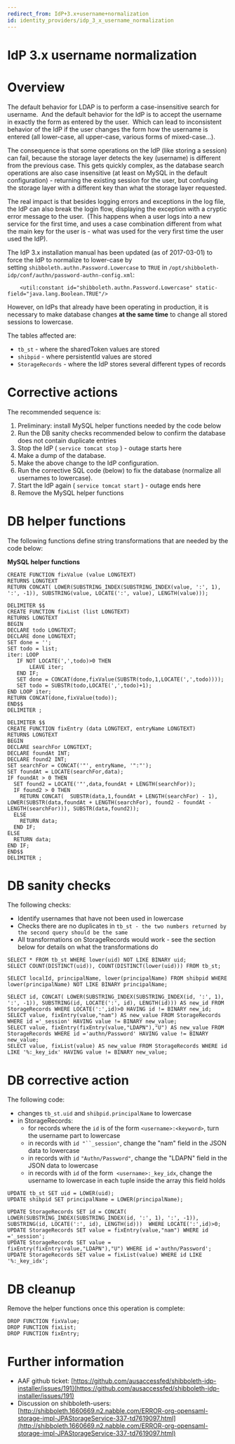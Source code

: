 ```yaml
---
redirect_from: IdP+3.x+username+normalization
id: identity_providers/idp_3_x_username_normalization
---
```

# IdP 3.x username normalization

# Overview

The default behavior for LDAP is to perform a case-insensitive search for username.  And the default behavior for the IdP is to accept the username in exactly the form as entered by the user.  Which can lead to inconsistent behavior of the IdP if the user changes the form how the username is entered (all lower-case, all upper-case, various forms of mixed-case...).

The consequence is that some operations on the IdP (like storing a session) can fail, because the storage layer detects the key (username) is different from the previous case. This gets quickly complex, as the database search operations are also case insensitive (at least on MySQL in the default configuration) - returning the existing session for the user, but confusing the storage layer with a different key than what the storage layer requested.

The real impact is that besides logging errors and exceptions in the log file, the IdP can also break the login flow, displaying the exception with a cryptic error message to the user.  (This happens when a user logs into a new service for the first time, and uses a case combination different from what the main key for the user is - what was used for the very first time the user used the IdP).

The IdP 3.x installation manual has been updated (as of 2017-03-01) to force the IdP to normalize to lower-case by setting `shibboleth.authn.Password.Lowercase` to `TRUE` in `/opt/shibboleth-idp/conf/authn/password-authn-config.xml`:

```
    <util:constant id="shibboleth.authn.Password.Lowercase" static-field="java.lang.Boolean.TRUE"/>
```

However, on IdPs that already have been operating in production, it is necessary to make database changes **at the same time** to change all stored sessions to lowercase.

The tables affected are:

*   `tb_st` - where the sharedToken values are stored
*   `shibpid` - where persistentId values are stored
*   `StorageRecords` - where the IdP stores several different types of records

# Corrective actions

The recommended sequence is:

1.  Preliminary: install MySQL helper functions needed by the code below
2.  Run the DB sanity checks recommended below to confirm the database does not contain duplicate entries
3.  Stop the IdP ( `service tomcat stop` ) - outage starts here
4.  Make a dump of the database.
5.  Make the above change to the IdP configuration.
6.  Run the corrective SQL code (below) to fix the database (normalize all usernames to lowercase).
7.  Start the IdP again ( `service tomcat start` ) - outage ends here
8.  Remove the MySQL helper functions

# DB helper functions

The following functions define string transformations that are needed by the code below:

**MySQL helper functions**

```
CREATE FUNCTION fixValue (value LONGTEXT)
RETURNS LONGTEXT
RETURN CONCAT( LOWER(SUBSTRING_INDEX(SUBSTRING_INDEX(value, ':', 1), ':', -1)), SUBSTRING(value, LOCATE(':', value), LENGTH(value)));

DELIMITER $$
CREATE FUNCTION fixList (list LONGTEXT)
RETURNS LONGTEXT
BEGIN
DECLARE todo LONGTEXT;
DECLARE done LONGTEXT;
SET done = '';
SET todo = list;
iter: LOOP
   IF NOT LOCATE(',',todo)>0 THEN
       LEAVE iter;
   END IF;
   SET done = CONCAT(done,fixValue(SUBSTR(todo,1,LOCATE(',',todo))));
   SET todo = SUBSTR(todo,LOCATE(',',todo)+1);
END LOOP iter;
RETURN CONCAT(done,fixValue(todo));
END$$
DELIMITER ;

DELIMITER $$
CREATE FUNCTION fixEntry (data LONGTEXT, entryName LONGTEXT)
RETURNS LONGTEXT
BEGIN
DECLARE searchFor LONGTEXT;
DECLARE foundAt INT;
DECLARE found2 INT;
SET searchFor = CONCAT('"', entryName, '":"');
SET foundAt = LOCATE(searchFor,data);
IF foundAt > 0 THEN
  SET found2 = LOCATE('"',data,foundAt + LENGTH(searchFor));
  IF found2 > 0 THEN
    RETURN CONCAT(  SUBSTR(data,1,foundAt + LENGTH(searchFor) - 1),  LOWER(SUBSTR(data,foundAt + LENGTH(searchFor), found2 - foundAt - LENGTH(searchFor))), SUBSTR(data,found2));
  ELSE
    RETURN data;
  END IF;
ELSE
  RETURN data;
END IF;
END$$
DELIMITER ;

```

# DB sanity checks

The following checks:

*   Identify usernames that have not been used in lowercase
*   Checks there are no duplicates in `tb_st - the two numbers returned by the second query should be the same  
    `
*   All transformations on StorageRecords would work - see the section below for details on what the transformations do

```
SELECT * FROM tb_st WHERE lower(uid) NOT LIKE BINARY uid;
SELECT COUNT(DISTINCT(uid)), COUNT(DISTINCT(lower(uid))) FROM tb_st;

SELECT localId, principalName, lower(principalName) FROM shibpid WHERE lower(principalName) NOT LIKE BINARY principalName;

SELECT id, CONCAT( LOWER(SUBSTRING_INDEX(SUBSTRING_INDEX(id, ':', 1), ':', -1)), SUBSTRING(id, LOCATE(':', id), LENGTH(id))) AS new_id FROM StorageRecords WHERE LOCATE(':',id)>0 HAVING id != BINARY new_id;
SELECT value, fixEntry(value,"nam") AS new_value FROM StorageRecords WHERE id ='_session' HAVING value != BINARY new_value;
SELECT value, fixEntry(fixEntry(value,"LDAPN"),"U") AS new_value FROM StorageRecords WHERE id ='authn/Password' HAVING value != BINARY new_value;
SELECT value, fixList(value) AS new_value FROM StorageRecords WHERE id LIKE '%:_key_idx' HAVING value != BINARY new_value;
```

# DB corrective action

The following code:

*   changes `tb_st.uid` and `shibpid.principalName` to lowercase
*   in StorageRecords:
    *   for records where the `id` is of the form `<username>:<keyword>`, turn the username part to lowercase
    *   in records with `id "``_session"`, change the "nam" field in the JSON data to lowercase
    *   in records with `id` `"Authn/Password"`, change the "LDAPN" field in the JSON data to lowercase
    *   in records with `id` of the form  `<username>:_key_idx`, change the username to lowercase in each tuple inside the array this field holds

```
UPDATE tb_st SET uid = LOWER(uid);
UPDATE shibpid SET principalName = LOWER(principalName);

UPDATE StorageRecords SET id = CONCAT( LOWER(SUBSTRING_INDEX(SUBSTRING_INDEX(id, ':', 1), ':', -1)), SUBSTRING(id, LOCATE(':', id), LENGTH(id)))  WHERE LOCATE(':',id)>0;
UPDATE StorageRecords SET value = fixEntry(value,"nam") WHERE id ='_session';
UPDATE StorageRecords SET value = fixEntry(fixEntry(value,"LDAPN"),"U") WHERE id ='authn/Password';
UPDATE StorageRecords SET value = fixList(value) WHERE id LIKE '%:_key_idx';
```

# DB cleanup

Remove the helper functions once this operation is complete:

```
DROP FUNCTION fixValue;
DROP FUNCTION fixList;
DROP FUNCTION fixEntry;
```

# Further information

*   AAF github ticket: [https://github.com/ausaccessfed/shibboleth-idp-installer/issues/191](https://github.com/ausaccessfed/shibboleth-idp-installer/issues/191)
*   Discussion on shibboleth-users: [http://shibboleth.1660669.n2.nabble.com/ERROR-org-opensaml-storage-impl-JPAStorageService-337-td7619097.html](http://shibboleth.1660669.n2.nabble.com/ERROR-org-opensaml-storage-impl-JPAStorageService-337-td7619097.html)

